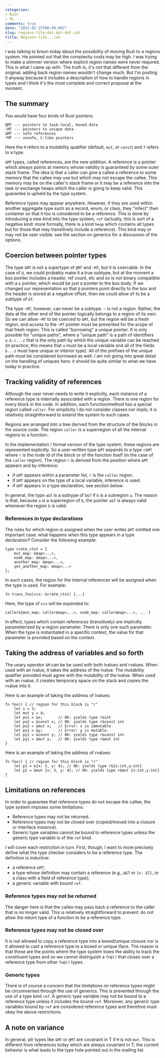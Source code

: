 ```yaml
---
categories:
- Rust
- PL
comments: true
date: "2012-02-15T00:00:00Z"
slug: regions-lite-dot-dot-dot-ish
title: Regions-lite...ish
---
```


I was talking to brson today about the possibility of moving Rust to a
regions system.  He pointed out that the complexity costs may be high.
I was trying to make a slimmer version where explicit region names
were never required.  This is what I came up with.  The truth is, it's
not that different from the original: adding back region names wouldn't
change much.  But I'm posting it anyway because it includes a description
of how to handle regions in types and I think it's the most complete and
correct proposal at the moment.

## The summary

You would have four kinds of Rust pointers:

    @MT --- pointers to task-local, boxed data
    ~MT --- pointers to unique data
    &MT --- safe references
    *MT --- unsafe, C-like pointers
    
Here the `M` refers to a mutability qualifier (default, `mut`, or
`const`) and `T` refers to a type.

`&MT` types, called references, are the new addition.  A reference is
a pointer which always points at memory whose validity is guaranteed
by some outer stack frame.  The idea is that a caller can give a
callee a reference to some memory that the callee may use but which
may not escape the callee.  This memory may be on the caller's stack
frame or it may be a reference into the task or exchange heaps which
the caller is going to keep valid.  This guarantee is upheld by the
type system.

Reference types may appear anywhere.  However, if they are used within
another aggregate type such as a record, enum, or class, they "infect"
their container so that it too is considered to be a reference.  This
is done by introducing a new kind into the type system, `ref`
(actually, this is sort of a negative kind: more formally, there is a
kind `heap` which contains all types but for those that may
transitively include a reference).  This kind may or may not be user
visible: see the section on generics for a discussion of the options.

## Coercion between pointer types

The type `&MT` is not a supertype of `@MT` and `~MT`, but it is
coercable.  In the case of `@`, we could probably make it a true
subtype, but at the moment a box pointer includes a header, ref count,
etc and so is not binary compatible with a `&` pointer, which would be
just a pointer to the box body.  If we changed our representation so
that `@` pointers point directly to the box and the header is stored
at a negative offset, then we could allow `@T` to be a subtype of
`&T`.

The type `~MT`, however, can never be a subtype.  `~` is not a region.
Rather, the data at the other end of the pointer logically belongs to
a region of its own.  So we can allow `~MT` to be coerced to `&MT`,
but the region will be a fresh region, and access to the `~MT` pointer
must be prevented for the scope of that fresh region.  This is called
"borrowing" a unique pointer.  It is only possible for "unique paths",
where a "unique path" is a path of identifiers `a.b.c...z` that is the
only path by which the unique variable can be reached (in practice,
this means that `a` must be a local variable and all of the fields
`b...z` must have unique or interior type).  All of the prefixes of
the unique path must be considered borrowed as well.  I am not going
into great detail on the handling of uniques here: it should be quite
similar to what we have today in practice.

## Tracking validity of references

Although the user never needs to write it explicitly, each instance of
a reference type is internally associated with a region.  There is one
region for every block in the code.  In addition, each function/method
has a special region called `caller`.  For simplicity I do not
consider classes nor impls; it is relatively straightforward to extend
the system to such cases.

Regions are arranged into a tree derived from the structure of the
blocks in the source code.  The region `caller` is a superregion of
all the internal regions to a function.

In the implementation / formal version of the type system, these
regions are represented explicitly.  So a user-written type `&MT`
expands to a type `r&MT` where `r` is the node id of the block or of
the function itself (in the case of the `caller` region).  The region `r`
is derived from the position where `&MT` appears and by inference: 

- if `&MT` appears within a parameter list, `r` is the `caller` region.
- if `&MT` appears on the type of a local variable, inference is used.
- if `&MT` appears in a type declaration, see section below.

In general, the type `a&T` is a subtype of `b&T` if `b` is a subregion
`a`.  The reason is that, because `a` is a superregion of `b`, the
pointer `a&T` is always valid whenever the region `b` is valid.

### References in type declarations

The rules for which region is assigned when the user writes `&MT`
omitted one important case: what happens when this type appears in a
type declaration?  Consider the following example:

    type crate_ctxt = {
        mut_map: &map<...>,
        node_map: &map<...>,
        another_map: &map<...>,
        yet_another_map: &map<...>
    };

In such cases, the region for the internal references will be assigned
when the type is used.  For example:

    fn trans_foo(ccx: &crate_ctxt) {...}

Here, the type of `ccx` will be expanded to:

    caller&{mut_map: caller&map<...>, node_map: caller&map<...>, ... }

In effect, types which contain references (transitively) are
implicitly parameterized by a region parameter.  There is only one
such parameter.  When the type is instantiated in a specific context,
the value for that parameter is provided based on the context.

## Taking the address of variables and so forth

The unary operator `&M` can be be used with both lvalues and rvalues.
When used with an lvalue, it takes the address of the lvalue.  The
mutability qualifier provided must agree with the mutability of the
lvalue.  When used with an rvalue, it creates temporary space on the
stack and copies the rvalue into it.

Here is an example of taking the address of lvalues:

    fn foo() { // region for this block is "r"
        let x = 3;
        let mut y = 4;
        let px1 = &x;       // OK: yields type r&int
        let px2 = &const x; // OK: yields type r&const int
        let px2 = &mut x;   // Error: x is immutable
        let py1 = &y;       // Error: y is mutable.
        let py1 = &const y; // OK: yields type r&const int
        let py1 = &mut y;   // OK: yields type r&mut int
    }

Here is an example of taking the address of rvalues:

    fn foo() { // region for this block is "r"
        let p1 = &{x: 3, y: 4}; // OK: yields type r&{x:int,y:int}
        let p2 = &mut {x: 3, y: 4}; // OK: yields type r&mut {x:int,y:int}
    }

## Limitations on references

In order to guarantee that reference types do not escape the callee,
the type system imposes some limitations:

- Reference types may not be returned.  
- Reference types may not be closed over (copied/moved into a closure
  or interface instance).
- Generic type variables cannot be bound to reference types unless
  the generic type variable is of the `ref` kind.  

I will cover each restriction in turn.  First, though, I want to more
precisely define what the type checker considers to be a reference
type.  The definition is inductive:

- a reference `&MT`;
- a type whose definition may contain a reference (e.g., `@&T` or
  `{x: &T}`, or a class with a field of reference type);
- a generic variable with bound `ref`.

### Reference types may not be returned

The danger here is that the callee may pass back a reference to the
caller that is no longer valid.  This is relatively straightforward to
prevent: do not allow the return type of a function to be a reference
type.

### Reference types may not be closed over

It is not allowed to copy a reference type into a boxed/unique closure
nor is it allowed to cast a reference type to a boxed or unique iface.
The reason is that these are the points where the type system loses
the ability to track the constituent types and so we cannot
distinguish a `fn@()` that closes over a reference type from other
`fn@()` types.

### Generic types

There is of course a concern that the limitations on reference types
might be circumvented through the use of generics.  This is prevented
through the use of a type kind `ref`.  A generic type variable may not
be bound to a reference type unless it includes the bound `ref`.
Moreover, any generic type variables bound by `ref` are considered
reference types and therefore must obey the above restrictions.

## A note on variance

In general, ptr types like `&MT` or `@MT` are covariant in T if `M` is
not `mut`.  This is different from references today which are always
covariant in T; the current behavior is what leads to the type hole
pointed out in the mailing list.
